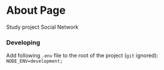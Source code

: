 # About Page
Study project Social Network

### Developing
Add following `.env` file to the root of the project (`git` ignored):  
`NODE_ENV=development;`
